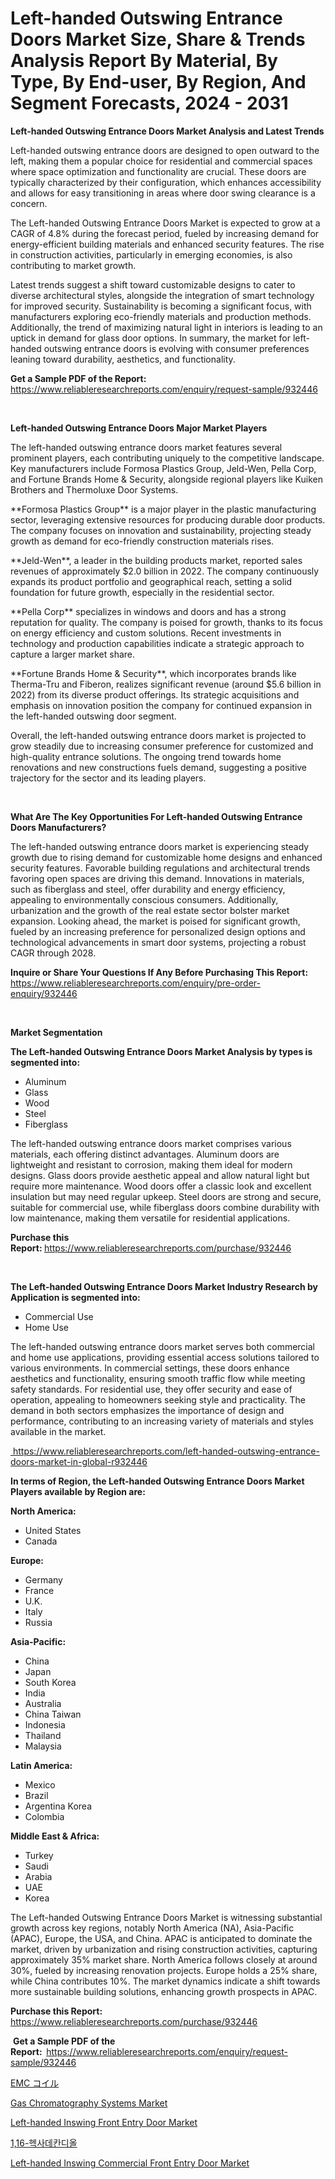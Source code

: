 <p><h1>Left-handed Outswing Entrance Doors Market Size, Share & Trends Analysis Report By Material, By Type, By End-user, By Region, And Segment Forecasts, 2024 - 2031</h1></p><p><strong>Left-handed Outswing Entrance Doors Market Analysis and Latest Trends</strong></p>
<p><p>Left-handed outswing entrance doors are designed to open outward to the left, making them a popular choice for residential and commercial spaces where space optimization and functionality are crucial. These doors are typically characterized by their configuration, which enhances accessibility and allows for easy transitioning in areas where door swing clearance is a concern. </p><p>The Left-handed Outswing Entrance Doors Market is expected to grow at a CAGR of 4.8% during the forecast period, fueled by increasing demand for energy-efficient building materials and enhanced security features. The rise in construction activities, particularly in emerging economies, is also contributing to market growth. </p><p>Latest trends suggest a shift toward customizable designs to cater to diverse architectural styles, alongside the integration of smart technology for improved security. Sustainability is becoming a significant focus, with manufacturers exploring eco-friendly materials and production methods. Additionally, the trend of maximizing natural light in interiors is leading to an uptick in demand for glass door options. In summary, the market for left-handed outswing entrance doors is evolving with consumer preferences leaning toward durability, aesthetics, and functionality.</p></p>
<p><strong>Get a Sample PDF of the Report:&nbsp;</strong> <a href="https://www.reliableresearchreports.com/enquiry/request-sample/932446">https://www.reliableresearchreports.com/enquiry/request-sample/932446</a></p>
<p>&nbsp;</p>
<p><strong>Left-handed Outswing Entrance Doors Major Market Players</strong></p>
<p><p>The left-handed outswing entrance doors market features several prominent players, each contributing uniquely to the competitive landscape. Key manufacturers include Formosa Plastics Group, Jeld-Wen, Pella Corp, and Fortune Brands Home & Security, alongside regional players like Kuiken Brothers and Thermoluxe Door Systems.</p><p>**Formosa Plastics Group** is a major player in the plastic manufacturing sector, leveraging extensive resources for producing durable door products. The company focuses on innovation and sustainability, projecting steady growth as demand for eco-friendly construction materials rises.</p><p>**Jeld-Wen**, a leader in the building products market, reported sales revenues of approximately $2.0 billion in 2022. The company continuously expands its product portfolio and geographical reach, setting a solid foundation for future growth, especially in the residential sector.</p><p>**Pella Corp** specializes in windows and doors and has a strong reputation for quality. The company is poised for growth, thanks to its focus on energy efficiency and custom solutions. Recent investments in technology and production capabilities indicate a strategic approach to capture a larger market share.</p><p>**Fortune Brands Home & Security**, which incorporates brands like Therma-Tru and Fiberon, realizes significant revenue (around $5.6 billion in 2022) from its diverse product offerings. Its strategic acquisitions and emphasis on innovation position the company for continued expansion in the left-handed outswing door segment.</p><p>Overall, the left-handed outswing entrance doors market is projected to grow steadily due to increasing consumer preference for customized and high-quality entrance solutions. The ongoing trend towards home renovations and new constructions fuels demand, suggesting a positive trajectory for the sector and its leading players.</p></p>
<p>&nbsp;</p>
<p><strong>What Are The Key Opportunities For Left-handed Outswing Entrance Doors Manufacturers?</strong></p>
<p><p>The left-handed outswing entrance doors market is experiencing steady growth due to rising demand for customizable home designs and enhanced security features. Favorable building regulations and architectural trends favoring open spaces are driving this demand. Innovations in materials, such as fiberglass and steel, offer durability and energy efficiency, appealing to environmentally conscious consumers. Additionally, urbanization and the growth of the real estate sector bolster market expansion. Looking ahead, the market is poised for significant growth, fueled by an increasing preference for personalized design options and technological advancements in smart door systems, projecting a robust CAGR through 2028.</p></p>
<p><strong>Inquire or Share Your Questions If Any Before Purchasing This Report:</strong> <a href="https://www.reliableresearchreports.com/enquiry/pre-order-enquiry/932446">https://www.reliableresearchreports.com/enquiry/pre-order-enquiry/932446</a></p>
<p>&nbsp;</p>
<p><strong>Market Segmentation</strong></p>
<p><strong>The Left-handed Outswing Entrance Doors Market Analysis by types is segmented into:</strong></p>
<p><ul><li>Aluminum</li><li>Glass</li><li>Wood</li><li>Steel</li><li>Fiberglass</li></ul></p>
<p><p>The left-handed outswing entrance doors market comprises various materials, each offering distinct advantages. Aluminum doors are lightweight and resistant to corrosion, making them ideal for modern designs. Glass doors provide aesthetic appeal and allow natural light but require more maintenance. Wood doors offer a classic look and excellent insulation but may need regular upkeep. Steel doors are strong and secure, suitable for commercial use, while fiberglass doors combine durability with low maintenance, making them versatile for residential applications.</p></p>
<p><strong>Purchase this Report:&nbsp;</strong><a href="https://www.reliableresearchreports.com/purchase/932446">https://www.reliableresearchreports.com/purchase/932446</a></p>
<p>&nbsp;</p>
<p><strong>The Left-handed Outswing Entrance Doors Market Industry Research by Application is segmented into:</strong></p>
<p><ul><li>Commercial Use</li><li>Home Use</li></ul></p>
<p><p>The left-handed outswing entrance doors market serves both commercial and home use applications, providing essential access solutions tailored to various environments. In commercial settings, these doors enhance aesthetics and functionality, ensuring smooth traffic flow while meeting safety standards. For residential use, they offer security and ease of operation, appealing to homeowners seeking style and practicality. The demand in both sectors emphasizes the importance of design and performance, contributing to an increasing variety of materials and styles available in the market.</p></p>
<p><a href="https://www.reliableresearchreports.com/left-handed-outswing-entrance-doors-market-in-global-r932446">&nbsp;https://www.reliableresearchreports.com/left-handed-outswing-entrance-doors-market-in-global-r932446</a></p>
<p><strong>In terms of Region, the Left-handed Outswing Entrance Doors Market Players available by Region are:</strong></p>
<p>
    <p> <strong> North America: </strong>
        <ul>
            <li>United States</li>
            <li>Canada</li>
        </ul>
        </p> 
    <p> <strong> Europe: </strong>
        <ul>
            <li>Germany</li>
            <li>France</li>
            <li>U.K.</li>
            <li>Italy</li>
            <li>Russia</li>
        </ul>
        </p> 
    <p> <strong> Asia-Pacific: </strong>
        <ul>
            <li>China</li>
            <li>Japan</li>
            <li>South Korea</li>
            <li>India</li>
            <li>Australia</li>
            <li>China Taiwan</li>
            <li>Indonesia</li>
            <li>Thailand</li>
            <li>Malaysia</li>
        </ul>
        </p> 
    <p> <strong> Latin America: </strong>
        <ul>
            <li>Mexico</li>
            <li>Brazil</li>
            <li>Argentina Korea</li>
            <li>Colombia</li>
        </ul>
        </p> 
    <p> <strong> Middle East & Africa: </strong>
        <ul>
            <li>Turkey</li>
            <li>Saudi</li>
            <li>Arabia</li>
            <li>UAE</li>
            <li>Korea</li>
        </ul>
    </p>
    </p>
<p><p>The Left-handed Outswing Entrance Doors Market is witnessing substantial growth across key regions, notably North America (NA), Asia-Pacific (APAC), Europe, the USA, and China. APAC is anticipated to dominate the market, driven by urbanization and rising construction activities, capturing approximately 35% market share. North America follows closely at around 30%, fueled by increasing renovation projects. Europe holds a 25% share, while China contributes 10%. The market dynamics indicate a shift towards more sustainable building solutions, enhancing growth prospects in APAC.</p></p>
<p><strong>Purchase this Report: </strong><a href="https://www.reliableresearchreports.com/purchase/932446">https://www.reliableresearchreports.com/purchase/932446</a></p>
<p>&nbsp;<strong>Get a Sample PDF of the Report:&nbsp;&nbsp;</strong><a href="https://www.reliableresearchreports.com/enquiry/request-sample/932446">https://www.reliableresearchreports.com/enquiry/request-sample/932446</a></p>
<p><strong></strong></p>
<p><p><a href="https://medium.com/@alioukaye1/emc-coils-market-%E3%81%AF-%E3%82%B3%E3%82%B9%E3%83%88%E7%AE%A1%E7%90%86%E3%81%A8%E5%8A%B9%E7%8E%87%E5%90%91%E4%B8%8A%E3%82%92%E5%84%AA%E5%85%88%E3%81%97%E3%81%BE%E3%81%99-%E3%81%95%E3%82%89%E3%81%AB-%E5%A0%B1%E5%91%8A%E6%9B%B8%E3%81%AF%E5%B8%82%E5%A0%B4%E3%81%AE%E9%9C%80%E8%A6%81%E9%9D%A2%E3%81%A8%E4%BE%9B%E7%B5%A6%E9%9D%A2%E3%81%AE%E4%B8%A1%E6%96%B9%E3%82%92%E3%82%AB%E3%83%90%E3%83%BC%E3%81%97%E3%81%A6%E3%81%84%E3%81%BE%E3%81%99-emc-coils-%E5%B8%82%E5%A0%B4%E3%81%AF-2024-%E3%81%8B%E3%82%89-4-7-3b7d6d865322?postPublishedType=initial">EMC コイル</a></p><p><a href="https://www.linkedin.com/pulse/gas-chromatography-systems-industry-insights-report-analyzing-vrvbe?trackingId=RvAiVf9ESreifP3xUvXE4w%3D%3D">Gas Chromatography Systems Market</a></p><p><a href="https://github.com/FassouRP/Market-Research-Report-List-6/blob/main/left-handed-inswing-front-entry-door-market.md">Left-handed Inswing Front Entry Door Market</a></p><p><a href="https://medium.com/@daniedoyle89/1-16-hexadecanediol-market-%EC%9D%98-%EA%B8%80%EB%A1%9C%EB%B2%8C-%EC%8B%9C%EC%9E%A5-%EA%B0%9C%EC%9A%94%EB%8A%94-%EC%A0%84-%EC%84%B8%EA%B3%84-%EB%B0%8F-%EC%A3%BC%EC%9A%94-%EC%8B%9C%EC%9E%A5%EC%9D%98-%EC%82%B0%EC%97%85%EC%97%90-%EC%98%81%ED%96%A5%EC%9D%84-%EB%AF%B8%EC%B9%98%EB%8A%94-%EC%A3%BC%EC%9A%94-%ED%8A%B8%EB%A0%8C%EB%93%9C%EC%97%90-%EB%8C%80%ED%95%9C-%EB%8F%85%ED%8A%B9%ED%95%9C-%EA%B4%80%EC%A0%90%EC%9D%84-%EC%A0%9C%EA%B3%B5%ED%95%A9%EB%8B%88%EB%8B%A4-16fef5b9eb38">1,16-헥사데칸디올</a></p><p><a href="https://github.com/rahu1506/Market-Research-Report-List-6/blob/main/left-handed-inswing-commercial-front-entry-door-market.md">Left-handed Inswing Commercial Front Entry Door Market</a></p></p>